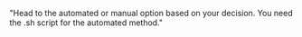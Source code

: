 "Head to the automated or manual option based on your decision. You need the .sh script for the automated method."

